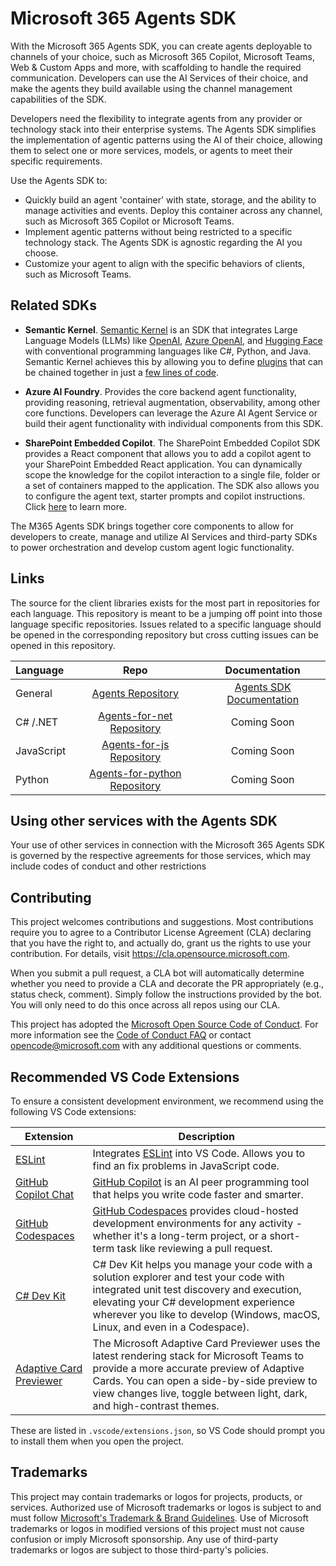 # Microsoft 365 Agents SDK

With the Microsoft 365 Agents SDK, you can create agents deployable to channels of your choice, such as Microsoft 365 Copilot, Microsoft Teams, Web & Custom Apps and more, with scaffolding to handle the required communication. Developers can use the AI Services of their choice, and make the agents they build available using the channel management capabilities of the SDK.
 
Developers need the flexibility to integrate agents from any provider or technology stack into their enterprise systems. The Agents SDK simplifies the implementation of agentic patterns using the AI of their choice, allowing them to select one or more services, models, or agents to meet their specific requirements.

Use the Agents SDK to:

- Quickly build an agent 'container' with state, storage, and the ability to manage activities and events. Deploy this container across any channel, such as Microsoft 365 Copilot or Microsoft Teams.
- Implement agentic patterns without being restricted to a specific technology stack. The Agents SDK is agnostic regarding the AI you choose.
- Customize your agent to align with the specific behaviors of clients, such as Microsoft Teams.

## Related SDKs

* **Semantic Kernel**. [Semantic Kernel](https://learn.microsoft.com/en-us/semantic-kernel/overview/)
is an SDK that integrates Large Language Models (LLMs) like
[OpenAI](https://platform.openai.com/docs/introduction),
[Azure OpenAI](https://azure.microsoft.com/en-us/products/ai-services/openai-service),
and [Hugging Face](https://huggingface.co/)
with conventional programming languages like C#, Python, and Java. Semantic Kernel achieves this
by allowing you to define [plugins](https://learn.microsoft.com/en-us/semantic-kernel/concepts/plugins)
that can be chained together
in just a [few lines of code](https://learn.microsoft.com/en-us/semantic-kernel/ai-orchestration/chaining-functions?tabs=Csharp#using-the-runasync-method-to-simplify-your-code).

* **Azure AI Foundry**. Provides the core backend agent functionality, providing reasoning, retrieval augmentation, observability, among other core functions. Developers can leverage the Azure AI Agent Service or build their agent functionality with individual components from this SDK. 

* **SharePoint Embedded Copilot**. The SharePoint Embedded Copilot SDK provides a React component that allows you to add a copilot agent to your SharePoint Embedded React application. You can dynamically scope the knowledge for the copilot interaction to a single file, folder or a set of containers mapped to the application. The SDK also allows you to configure the agent text, starter prompts and copilot instructions. Click [here](https://github.com/microsoft/SharePoint-Embedded-Samples/blob/main/Copilot/README.md) to learn more.

The M365 Agents SDK brings together core components to allow for developers to create, manage and utilize AI Services and third-party SDKs to power orchestration and develop custom agent logic functionality.

## Links

The source for the client libraries exists for the most part in repositories for each language. This repository is meant to be a jumping off point into those language specific repositories. Issues related to a specific language should be opened in the corresponding repository but cross cutting issues can be opened in this repository.

| Language    | Repo                             | Documentation                    |
|:------------|:--------------------------------:|:--------------------------------:|
| General     |[Agents Repository]               | [Agents SDK Documentation](https://aka.ms/M365-Agents-SDK-Docs)   |
| C# /.NET    |[Agents-for-net Repository]       | Coming Soon             |
| JavaScript  |[Agents-for-js Repository]        | Coming Soon       |
| Python      |[Agents-for-python Repository]    | Coming Soon           |

## Using other services with the Agents SDK

Your use of other services in connection with the Microsoft 365 Agents SDK is governed by the respective agreements for those services, which may include codes of conduct and other restrictions

## Contributing

This project welcomes contributions and suggestions.  Most contributions require you to agree to a
Contributor License Agreement (CLA) declaring that you have the right to, and actually do, grant us
the rights to use your contribution. For details, visit https://cla.opensource.microsoft.com.

When you submit a pull request, a CLA bot will automatically determine whether you need to provide
a CLA and decorate the PR appropriately (e.g., status check, comment). Simply follow the instructions
provided by the bot. You will only need to do this once across all repos using our CLA.

This project has adopted the [Microsoft Open Source Code of Conduct](https://opensource.microsoft.com/codeofconduct/).
For more information see the [Code of Conduct FAQ](https://opensource.microsoft.com/codeofconduct/faq/) or
contact [opencode@microsoft.com](mailto:opencode@microsoft.com) with any additional questions or comments.


## Recommended VS Code Extensions

To ensure a consistent development environment, we recommend using the following VS Code extensions:

|Extension  |Description  |
|---------|---------|
|[ESLint](https://marketplace.visualstudio.com/items?itemName=dbaeumer.vscode-eslint)|Integrates [ESLint](https://eslint.org/) into VS Code. Allows you to find an fix problems in JavaScript code.|
|[GitHub Copilot Chat](https://marketplace.visualstudio.com/items?itemName=GitHub.copilot-chat)|[GitHub Copilot](https://code.visualstudio.com/docs/copilot/overview) is an AI peer programming tool that helps you write code faster and smarter.|
|[GitHub Codespaces](https://marketplace.visualstudio.com/items?itemName=GitHub.codespaces)|[GitHub Codespaces](https://github.com/features/codespaces) provides cloud-hosted development environments for any activity - whether it's a long-term project, or a short-term task like reviewing a pull request.|
|[C# Dev Kit](https://marketplace.visualstudio.com/items?itemName=ms-dotnettools.csdevkit)|C# Dev Kit helps you manage your code with a solution explorer and test your code with integrated unit test discovery and execution, elevating your C# development experience wherever you like to develop (Windows, macOS, Linux, and even in a Codespace).|
|[Adaptive Card Previewer](https://marketplace.visualstudio.com/items?itemName=TeamsDevApp.vscode-adaptive-cards)|The Microsoft Adaptive Card Previewer uses the latest rendering stack for Microsoft Teams to provide a more accurate preview of Adaptive Cards. You can open a side-by-side preview to view changes live, toggle between light, dark, and high-contrast themes.|

These are listed in `.vscode/extensions.json`, so VS Code should prompt you to install them when you open the project.


## Trademarks

This project may contain trademarks or logos for projects, products, or services. Authorized use of Microsoft 
trademarks or logos is subject to and must follow 
[Microsoft's Trademark & Brand Guidelines](https://www.microsoft.com/en-us/legal/intellectualproperty/trademarks/usage/general).
Use of Microsoft trademarks or logos in modified versions of this project must not cause confusion or imply Microsoft sponsorship.
Any use of third-party trademarks or logos are subject to those third-party's policies.

[Agents Repository]: https://github.com/Microsoft/Agents
[Agents-for-net Repository]: https://github.com/Microsoft/Agents-for-net
[Agents-for-js Repository]: https://github.com/Microsoft/Agents-for-js
[Agents-for-python Repository]: https://github.com/Microsoft/Agents-for-python

[Official Agents Documentation]: https://aka.ms/AgentsFramework
[.NET Documentation]: https://aka.ms/Agents-net-docs
[JavaScript Documentation]: https://aka.ms/agents-js-docs
[Python Documentation]: https://aka.ms/agents-python-docs
